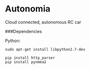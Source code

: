 # Autonomia
Cloud connected, autonomous RC car

###Dependencies

Python:
```
sudo apt-get install libpython2.7-dev
```
```
pip install http_parser
pip install pynmea2
```